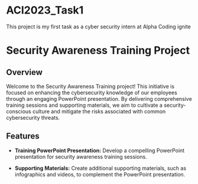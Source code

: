 # ACI2023_Task1
This project is my first task as a cyber security intern at Alpha Coding ignite

# Security Awareness Training Project

## Overview

Welcome to the Security Awareness Training project! This initiative is focused on enhancing the cybersecurity knowledge of our employees through an engaging PowerPoint presentation. By delivering comprehensive training sessions and supporting materials, we aim to cultivate a security-conscious culture and mitigate the risks associated with common cybersecurity threats.

## Features

- **Training PowerPoint Presentation:** Develop a compelling PowerPoint presentation for security awareness training sessions.

- **Supporting Materials:** Create additional supporting materials, such as infographics and videos, to complement the PowerPoint presentation.


